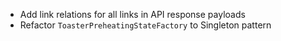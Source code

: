 * Add link relations for all links in API response payloads
* Refactor `ToasterPreheatingStateFactory` to Singleton pattern